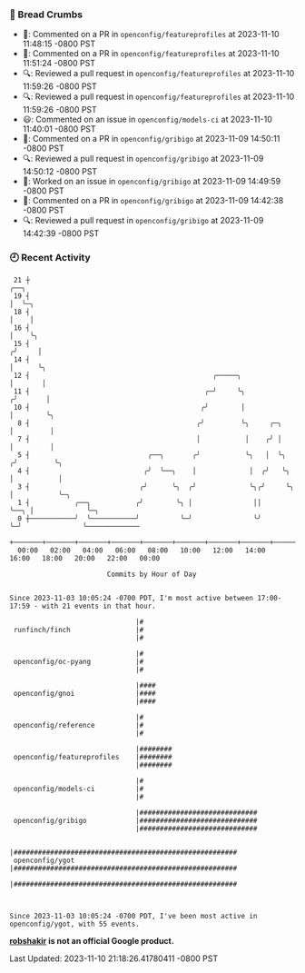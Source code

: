 ### 🍞 Bread Crumbs

 * 💬: Commented on a PR in  `openconfig/featureprofiles` at 2023-11-10 11:48:15 -0800 PST
 * 💬: Commented on a PR in  `openconfig/featureprofiles` at 2023-11-10 11:51:24 -0800 PST
 * 🔍: Reviewed a pull request in  `openconfig/featureprofiles` at 2023-11-10 11:59:26 -0800 PST
 * 🔍: Reviewed a pull request in  `openconfig/featureprofiles` at 2023-11-10 11:59:26 -0800 PST
 * 😃: Commented on an issue in `openconfig/models-ci` at 2023-11-10 11:40:01 -0800 PST
 * 💬: Commented on a PR in  `openconfig/gribigo` at 2023-11-09 14:50:11 -0800 PST
 * 🔍: Reviewed a pull request in  `openconfig/gribigo` at 2023-11-09 14:50:12 -0800 PST
 * 👀: Worked on an issue in `openconfig/gribigo` at 2023-11-09 14:49:59 -0800 PST
 * 💬: Commented on a PR in  `openconfig/gribigo` at 2023-11-09 14:42:38 -0800 PST
 * 🔍: Reviewed a pull request in  `openconfig/gribigo` at 2023-11-09 14:42:39 -0800 PST

### 🕘 Recent Activity
```
 21 ┼                                                                        ╭──╮
 19 ┤                                                                        │  ╰─╮
 18 ┤                                                                        │    │
 16 ┤                                                                        │    ╰╮
 15 ┤                                                                       ╭╯     │
 14 ┤                                                                       │      ╰╮
 12 ┤                                             ╭─────╮                   │       │
 11 ┤                                           ╭─╯     ╰╮                 ╭╯       │
 10 ┤                                          ╭╯        │                 │        ╰╮
  8 ┤                                         ╭╯         ╰╮     ╭─╮        │         │
  7 ┤                                         │           │    ╭╯ │        │         │
  5 ┤                             ╭──╮       ╭╯           ╰╮   │  ╰╮      ╭╯         ╰╮
  4 ┤                            ╭╯  ╰──╮    │             │  ╭╯   ╰╮     │           │
  3 ┤                           ╭╯      ╰╮  ╭╯             ╰╮╭╯     ╰╮    │           ╰─╮
  1 ┤           ╭──╮           ╭╯        ╰╮ │               ││       ╰──╮ │             ╰─╮
  0 ┼───────────╯  ╰───────────╯          ╰─╯               ╰╯          ╰─╯               ╰─────────────
    +───────+───────+───────+───────+───────+───────+───────+───────+───────+───────+───────+───────+────
  00:00   02:00   04:00   06:00   08:00   10:00   12:00   14:00   16:00   18:00   20:00   22:00   00:00   

						Commits by Hour of Day


Since 2023-11-03 10:05:24 -0700 PDT, I'm most active between 17:00-17:59 - with 21 events in that hour.

```



```
                               |#
 runfinch/finch                |#
                               |#

                               |#
 openconfig/oc-pyang           |#
                               |#

                               |####
 openconfig/gnoi               |####
                               |####

                               |#
 openconfig/reference          |#
                               |#

                               |########
 openconfig/featureprofiles    |########
                               |########

                               |#
 openconfig/models-ci          |#
                               |#

                               |#############################
 openconfig/gribigo            |#############################
                               |#############################

                               |#######################################################
 openconfig/ygot               |#######################################################
                               |#######################################################



Since 2023-11-03 10:05:24 -0700 PDT, I've been most active in openconfig/ygot, with 55 events.

```
**[robshakir](mailto:robjs@google.com) is not an official Google product.**  


Last Updated: 2023-11-10 21:18:26.41780411 -0800 PST
